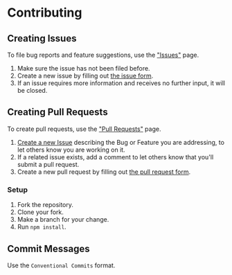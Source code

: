 # Contributing

## <a name="creating-issues"/></a> Creating Issues

To file bug reports and feature suggestions, use the ["Issues"](https://github.com/sidneys/ffmpeg-progressbar-cli/issues?q=is%3Aissue) page.

1. Make sure the issue has not been filed before.
1. Create a new issue by filling out [the issue form](https://github.com/sidneys/ffmpeg-progressbar-cli/issues/new).
1. If an issue requires more information and receives no further input, it will be closed.


## Creating Pull Requests

To create pull requests, use the ["Pull Requests"](https://github.com/sidneys/ffmpeg-progressbar-cli/pulls) page.

1. [Create a new Issue](#creating-issues) describing the Bug or Feature you are addressing, to let others know you are working on it.
1. If a related issue exists, add a comment to let others know that you'll submit a pull request.
1. Create a new pull request by filling out [the pull request form](https://github.com/sidneys/ffmpeg-progressbar-cli/pulls/compare).


### Setup

1. Fork the repository.
1. Clone your fork.
1. Make a branch for your change.
1. Run `npm install`.

## Commit Messages

Use the `Conventional Commits` format.
